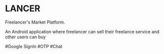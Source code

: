 # LANCER

Freelancer's Market Platform.

An Android application where freelancer can sell their freelance service and other users can buy

#Google SignIn
#OTP
#Chat


